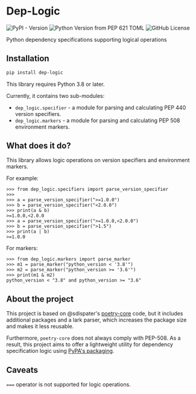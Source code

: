 # Dep-Logic

![PyPI - Version](https://img.shields.io/pypi/v/dep-logic)
![Python Version from PEP 621 TOML](https://img.shields.io/python/required-version-toml?tomlFilePath=https%3A%2F%2Fraw.githubusercontent.com%2Fpdm-project%2Fdep-logic%2Fmain%2Fpyproject.toml)
![GitHub License](https://img.shields.io/github/license/pdm-project/dep-logic)


Python dependency specifications supporting logical operations

## Installation

```bash
pip install dep-logic
```

This library requires Python 3.8 or later.

Currently, it contains two sub-modules:

- `dep_logic.specifier` - a module for parsing and calculating PEP 440 version specifiers.
- `dep_logic.markers` - a module for parsing and calculating PEP 508 environment markers.

## What does it do?

This library allows logic operations on version specifiers and environment markers.

For example:

```pycon
>>> from dep_logic.specifiers import parse_version_specifier
>>>
>>> a = parse_version_specifier(">=1.0.0")
>>> b = parse_version_specifier("<2.0.0")
>>> print(a & b)
>=1.0.0,<2.0.0
>>> a = parse_version_specifier(">=1.0.0,<2.0.0")
>>> b = parse_version_specifier(">1.5")
>>> print(a | b)
>=1.0.0
```

For markers:

```pycon
>>> from dep_logic.markers import parse_marker
>>> m1 = parse_marker("python_version < '3.8'")
>>> m2 = parse_marker("python_version >= '3.6'")
>>> print(m1 & m2)
python_version < "3.8" and python_version >= "3.6"
```

## About the project

This project is based on @sdispater's [poetry-core](https://github.com/python-poetry/poetry-core) code, but it includes additional packages and a lark parser, which increases the package size and makes it less reusable.

Furthermore, `poetry-core` does not always comply with PEP-508. As a result, this project aims to offer a lightweight utility for dependency specification logic using [PyPA's packaging](https://github.com/pypa/packaging).

## Caveats

`===` operator is not supported for logic operations.
